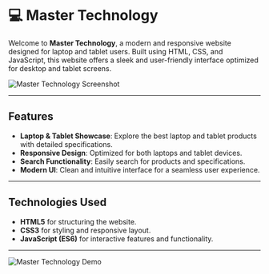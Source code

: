 # 💻 Master Technology

Welcome to **Master Technology**, a modern and responsive website designed for laptop and tablet users. Built using HTML, CSS, and JavaScript, this website offers a sleek and user-friendly interface optimized for desktop and tablet screens.

![Master Technology Screenshot]()

---

## Features

- **Laptop & Tablet Showcase**: Explore the best laptop and tablet products with detailed specifications.
- **Responsive Design**: Optimized for both laptops and tablet devices.
- **Search Functionality**: Easily search for products and specifications.
- **Modern UI**: Clean and intuitive interface for a seamless user experience.

---

## Technologies Used

- **HTML5** for structuring the website.
- **CSS3** for styling and responsive layout.
- **JavaScript (ES6)** for interactive features and functionality.

---

![Master Technology Demo](images/master-technology-demo.gif)
